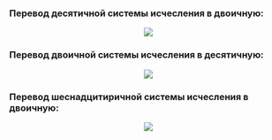 ### Перевод десятичной системы исчесления в двоичную:

<p align="center">
<image src="https://github.com/LLlMEJIb87/OTUS-learning/blob/master/6.%20Address%20resolution%2C%20number%20systems/desyatichnay_v_dvoichnuu.PNG">
</p>

### Перевод двоичной системы исчесления в десятичную:

<p align="center">
<image src="https://github.com/LLlMEJIb87/OTUS-learning/blob/master/6.%20Address%20resolution%2C%20number%20systems/Dvoichnaya_v_desyatichnuu.PNG">
</p>

### Перевод шеснадцитиричной системы исчесления в двоичную:

<p align="center">
<image src="https://github.com/LLlMEJIb87/OTUS-learning/blob/master/6.%20Address%20resolution%2C%20number%20systems/shesnacerichnaya_v_dvoichnuu.PNG">
</p>
